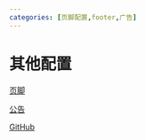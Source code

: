```yaml
---
categories: [页脚配置,footer,广告]
---
```




# 其他配置

[页脚](/config/other/footer.md)

[公告](/config/other/message.md)

[GitHub](https://github.com/qsyyke/vuepress-theme-ccds) 